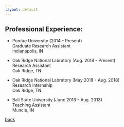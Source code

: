 ```yaml
---
layout: default
---
```


## Professional Experience:

* Purdue University (2014 - Present) <br /> Graduate Research Assistant <br /> Indianapolis, IN 

* Oak Ridge National Labratory (Aug. 2018 - Present) <br /> Research Assistant <br /> Oak Ridge, TN

* Oak Ridge National Labratory (May 2018 - Aug. 2018) <br /> Research Internship <br /> Oak Ridge, TN
 
* Ball State University (June 2013 - Aug. 2013) <br /> Teaching Assistant  <br /> Muncie, IN    

[back](./)
